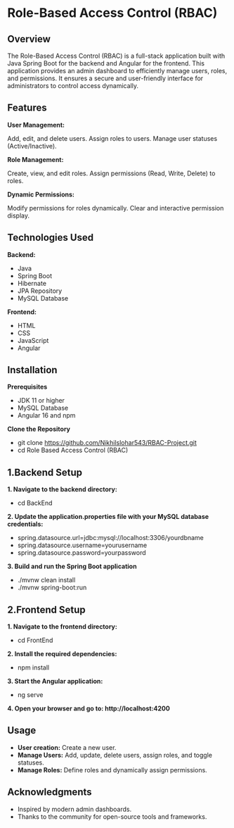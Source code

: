 # Role-Based Access Control (RBAC)

## Overview

The Role-Based Access Control (RBAC) is a full-stack application built with Java Spring Boot for the backend and Angular for the frontend. 
This application provides an admin dashboard to efficiently manage users, roles, and permissions. 
It ensures a secure and user-friendly interface for administrators to control access dynamically.

## Features

**User Management:**

Add, edit, and delete users.
Assign roles to users.
Manage user statuses (Active/Inactive).

**Role Management:**

Create, view, and edit roles.
Assign permissions (Read, Write, Delete) to roles.

**Dynamic Permissions:**

Modify permissions for roles dynamically.
Clear and interactive permission display.

## Technologies Used

**Backend:**

- Java
- Spring Boot
- Hibernate
- JPA Repository
- MySQL Database

**Frontend:**

- HTML
- CSS
- JavaScript
- Angular

## Installation

**Prerequisites**

- JDK 11 or higher
- MySQL Database
- Angular 16 and npm

**Clone the Repository**

- git clone https://github.com/Nikhilslohar543/RBAC-Project.git
- cd Role Based Access Control (RBAC)

## 1.Backend Setup

**1. Navigate to the backend directory:**

- cd BackEnd
  
**2. Update the application.properties file with your MySQL database credentials:**

- spring.datasource.url=jdbc:mysql://localhost:3306/yourdbname
- spring.datasource.username=yourusername
- spring.datasource.password=yourpassword

**3. Build and run the Spring Boot application**

- ./mvnw clean install
- ./mvnw spring-boot:run

## 2.Frontend Setup

**1. Navigate to the frontend directory:**

- cd FrontEnd

**2. Install the required dependencies:**

- npm install

**3. Start the Angular application:**

- ng serve

**4. Open your browser and go to: http://localhost:4200**

## Usage

- **User creation:** Create a new user.
- **Manage Users:** Add, update, delete users, assign roles, and toggle statuses.
- **Manage Roles:** Define roles and dynamically assign permissions.

## Acknowledgments

- Inspired by modern admin dashboards.
- Thanks to the community for open-source tools and frameworks.

